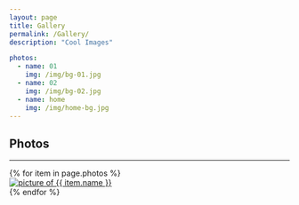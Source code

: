 ```yaml
---
layout: page
title: Gallery
permalink: /Gallery/
description: "Cool Images"

photos:
  - name: 01
    img: /img/bg-01.jpg
  - name: 02
    img: /img/bg-02.jpg
  - name: home
    img: /img/home-bg.jpg
---
```


<div class="container">
  <div class="row">
    <div class="text-center">
      <h2>Photos</h2><hr>
      {% for item in page.photos %}
        <div class="col-md-4">
          <a data-fancybox="gallery" href="{{ item.img }}">
            <img src="{{ item.img }}" alt="picture of {{ item.name }}" title="{{ item.name }}" class="img-center img-responsive">
          </a>
        </div>
      {% endfor %}
    </div>
  </div>
</div>
